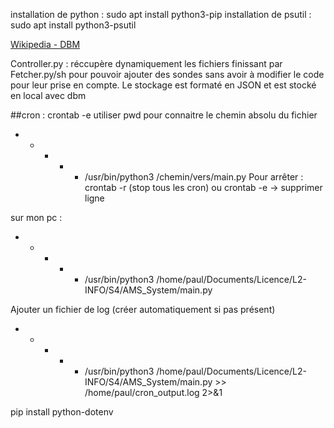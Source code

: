 installation de python : sudo apt install python3-pip
installation de psutil : sudo apt install python3-psutil

[Wikipedia - DBM](https://fr.wikipedia.org/wiki/Dbm)

Controller.py : réccupère dynamiquement les fichiers finissant par Fetcher.py/sh pour pouvoir ajouter des sondes sans avoir à modifier le code pour leur prise en compte.
Le stockage est formaté en JSON et est stocké en local avec dbm

##cron : 
crontab -e
utiliser pwd pour connaitre le chemin absolu du fichier
* * * * * /usr/bin/python3 /chemin/vers/main.py
Pour arrêter : crontab -r (stop tous les cron)
ou crontab -e  -> supprimer ligne

sur mon pc : 

* * * * * /usr/bin/python3 /home/paul/Documents/Licence/L2-INFO/S4/AMS_System/main.py

Ajouter un fichier de log (créer automatiquement si pas présent)

* * * * * /usr/bin/python3 /home/paul/Documents/Licence/L2-INFO/S4/AMS_System/main.py >> /home/paul/cron_output.log 2>&1


pip install python-dotenv
